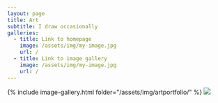 ```yaml
---
layout: page
title: Art
subtitle: I draw occasionally
galleries:
  - title: Link to homepage
    image: /assets/img/my-image.jpg
    url: /
  - title: Link to image gallery
    image: /assets/img/my-image.jpg
    url: /
---
```


{% include image-gallery.html folder="/assets/img/artportfolio/" %}
![](https://www.youtube.com/watch?v=Ptk_1Dc2iPY)

<script type="text/javascript" src="/assets/js/lightbox.js"></script>
<link rel="stylesheet" href="/assets/css/lightbox.css">
